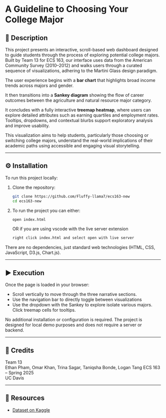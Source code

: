 # A Guideline to Choosing Your College Major

## 📘 Description

This project presents an interactive, scroll-based web dashboard designed to guide students through the process of exploring potential college majors. Built by Team 13 for ECS 163, our interface uses data from the American Community Survey (2010–2012) and walks users through a curated sequence of visualizations, adhering to the Martini Glass design paradigm.

The user experience begins with a **bar chart** that highlights broad income trends across majors and gender. 

It then transitions into a **Sankey diagram** showing the flow of career outcomes between the agriculture and natural resource major category. 

It concludes with a fully interactive **treemap heatmap**, where users can explore detailed attributes such as earning quartiles and employment rates. Tooltips, dropdowns, and contextual blurbs support exploratory analysis and improve usability.

This visualization aims to help students, particularly those choosing or switching college majors, understand the real-world implications of their academic paths using accessible and engaging visual storytelling.

---

## ⚙️ Installation

To run this project locally:

1. Clone the repository:
   ```bash
   git clone https://github.com/Fluffy-llama7/ecs163-new
   cd ecs163-new
   ```

2. To run the project you can either:

   ```bash
   open index.html
   ```

   OR if you are using vscode with the live server extension

   ```bash
   right click index.html and select open with live server
   ```


There are no dependencies, just standard web technologies (HTML, CSS, JavaScript, D3.js, Chart.js).

---

## ▶️ Execution

Once the page is loaded in your browser:

- Scroll vertically to move through the three narrative sections.
- Use the navigation bar to directly toggle between visualizations
- Use the dropdown with the Sankey to explore isolate various majors. Click treemap cells for tooltips.

No additional installation or configuration is required. The project is designed for local demo purposes and does not require a server or backend.

---

## 🧠 Credits

Team 13  
Ethan Pham, Omar Khan, Trina Sagar, Taniqsha Bonde, Logan Tang
ECS 163 – Spring 2025  
UC Davis

---

## 🔗 Resources

- [Dataset on Kaggle](https://www.kaggle.com/datasets/tunguz/college-majors/data)